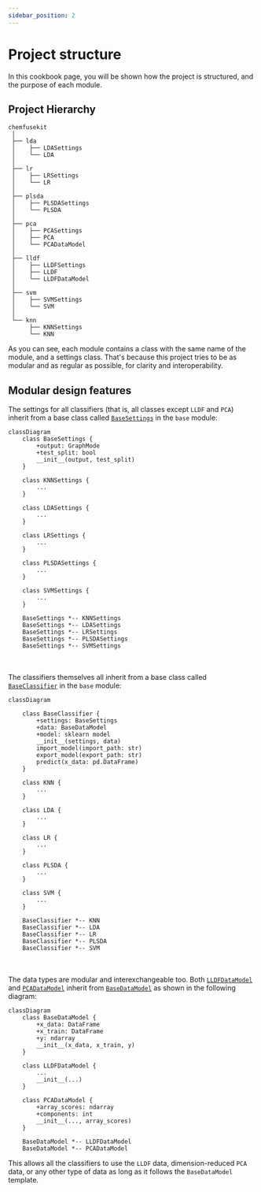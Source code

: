 ```yaml
---
sidebar_position: 2
---
```


# Project structure

In this cookbook page, you will be shown how the project is structured, and the purpose of each module.

## Project Hierarchy

```
chemfusekit
 │
 ├── lda
 │    ├── LDASettings
 │    └── LDA
 │
 ├── lr
 │    ├── LRSettings
 │    └── LR
 │
 ├── plsda
 │    ├── PLSDASettings
 │    └── PLSDA
 │ 
 ├── pca
 │    ├── PCASettings
 │    ├── PCA
 │    └── PCADataModel
 │
 ├── lldf
 │    ├── LLDFSettings
 │    ├── LLDF
 │    └── LLDFDataModel
 │
 ├── svm
 │    ├── SVMSettings
 │    └── SVM
 │ 
 └── knn
      ├── KNNSettings
      └── KNN
```

As you can see, each module contains a class with the same name of the module, and a settings class. That's because this project tries to be as modular and as regular as possible, for clarity and interoperability.


## Modular design features

The settings for all classifiers (that is, all classes except `LLDF` and `PCA`) inherit from a base class called [`BaseSettings`](/docs/base/basesettings) in the `base` module:

```mermaid
classDiagram
    class BaseSettings {
        +output: GraphMode
        +test_split: bool
        __init__(output, test_split)
    }

    class KNNSettings {
        ...
    }

    class LDASettings {
        ...
    }

    class LRSettings {
        ...
    }

    class PLSDASettings {
        ...
    }

    class SVMSettings {
        ...
    }

    BaseSettings *-- KNNSettings
    BaseSettings *-- LDASettings
    BaseSettings *-- LRSettings
    BaseSettings *-- PLSDASettings
    BaseSettings *-- SVMSettings 
```

\
\
The classifiers themselves all inherit from a base class called [`BaseClassifier`](/docs/base/baseclassifier) in the `base` module:

```mermaid
classDiagram
    
    class BaseClassifier {
        +settings: BaseSettings
        +data: BaseDataModel
        +model: sklearn model
        __init__(settings, data)
        import_model(import_path: str)
        export_model(export_path: str)
        predict(x_data: pd.DataFrame)
    }

    class KNN {
        ...
    }

    class LDA {
        ...
    }

    class LR {
        ...
    }

    class PLSDA {
        ...
    }

    class SVM {
        ...
    }

    BaseClassifier *-- KNN
    BaseClassifier *-- LDA
    BaseClassifier *-- LR
    BaseClassifier *-- PLSDA
    BaseClassifier *-- SVM
```

\
\
The data types are modular and interexchangeable too. Both [`LLDFDataModel`](/docs/lldf/lldfmodel) and [`PCADataModel`](/docs/pca/pcadatamodel) inherit from [`BaseDataModel`](/docs/base/basedatamodel) as shown in the following diagram:

```mermaid
classDiagram
    class BaseDataModel {
        +x_data: DataFrame
        +x_train: DataFrame
        +y: ndarray
        __init__(x_data, x_train, y)
    }

    class LLDFDataModel {
        ...
        __init__(...)
    }

    class PCADataModel {
        +array_scores: ndarray
        +components: int
        __init__(..., array_scores)
    }

    BaseDataModel *-- LLDFDataModel
    BaseDataModel *-- PCADataModel
```

This allows all the classifiers to use the `LLDF` data, dimension-reduced `PCA` data, or any other type of data as long as it follows the `BaseDataModel` template.